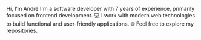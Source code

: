 Hi, I’m André
I'm a software developer with 7 years of experience, primarily focused on frontend development. 
💻 I work with modern web technologies to build functional and user-friendly applications.
🌐 Feel free to explore my repositories. 
